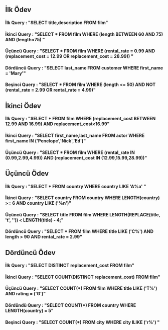 ## İlk Ödev
#### İlk Query : "SELECT title,description FROM film"
#### İkinci Query : "SELECT * FROM film WHERE (length BETWEEN 60 AND 75) AND (length<75) "
#### Üçüncü Query : "SELECT * FROM film WHERE (rental_rate = 0.99 AND (replacement_cost = 12.99 OR replacement_cost = 28.99)) "
#### Dördüncü Query : "SELECT last_name FROM customer WHERE first_name = 'Mary'"
#### Beşinci Query : "SELECT * FROM film WHERE (length <= 50) AND NOT (rental_rate = 2.99 OR rental_rate = 4.99)"


## İkinci Ödev
#### İlk Query : "SELECT * FROM film WHERE (replacement_cost BETWEEN 12.99 AND 16.99) AND replacement_cost<16.99"
#### İkinci Query : "SELECT first_name,last_name FROM actor WHERE first_name IN ('Penelope','Nick','Ed')"
#### Üçüncü Query : "SELECT * FROM film WHERE (rental_rate IN (0.99,2.99,4.99)) AND (replacement_cost IN (12.99,15.99,28.99))"


## Üçüncü Ödev
#### İlk Query : "SELECT * FROM country WHERE country LIKE 'A%a' "
#### İkinci Query : "SELECT country FROM country WHERE LENGTH(country) >= 6 AND country LIKE ('%n')"
#### Üçüncü Query : "SELECT title FROM film WHERE LENGTH(REPLACE(title, 't', '')) < LENGTH(title) - 4;"
#### Dördüncü Query : "SELECT * FROM film WHERE title LIKE ('C%') AND length > 90 AND rental_rate = 2.99"

## Dördüncü Ödev
#### İlk Query : "SELECT DISTINCT replacement_cost FROM film"
#### İkinci Query : "SELECT COUNT(DISTINCT replacement_cost) FROM film"
#### Üçüncü Query : "SELECT COUNT(*) FROM film WHERE title LIKE ('T%') AND rating = ('G')"
#### Dördündü Query : "SELECT COUNT(*) FROM country WHERE LENGTH(country) = 5"
#### Beşinci Query : "SELECT COUNT(*) FROM city WHERE city ILIKE ('r%') "